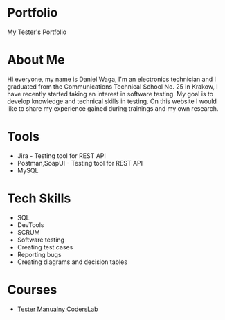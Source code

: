 # Portfolio
My Tester's Portfolio 
# About Me
Hi everyone, my name is Daniel Waga, I'm an electronics technician and I graduated from the Communications Technical School No. 25 in Krakow, I have recently started taking an interest in software testing. My goal is to develop knowledge and technical skills in testing. On this website I would like to share my experience gained during trainings and my own research.
# Tools
* Jira - Testing tool for REST API
* Postman,SoapUI - Testing tool for REST API
* MySQL
# Tech Skills
* SQL
* DevTools
* SCRUM
* Software testing
* Creating test cases
* Reporting bugs
* Creating diagrams and decision tables
# Courses
* [Tester Manualny CodersLab](https://coderslab.pl/pl/kurs/tester-manualny/o-kursie)
